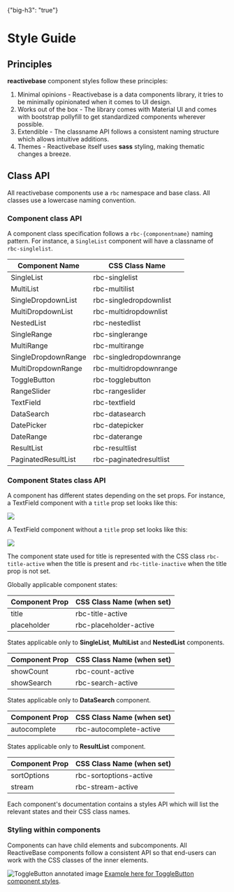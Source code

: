 {"big-h3": "true"}

# Style Guide

## Principles

**reactivebase** component styles follow these principles:

1. Minimal opinions - Reactivebase is a data components library, it tries to be minimally opinionated when it comes to UI design.
2. Works out of the box - The library comes with Material UI and comes with bootstrap pollyfill to get standardized components wherever possible.
3. Extendible - The classname API follows a consistent naming structure which allows intuitive additions.
4. Themes - Reactivebase itself uses **sass** styling, making thematic changes a breeze.

## Class API

All reactivebase components use a `rbc` namespace and base class. All classes use a lowercase naming convention.

### Component class API

A component class specification follows a `rbc-{componentname}` naming pattern. For instance, a `SingleList` component will have a classname of `rbc-singlelist`.

| Component Name  |  CSS Class Name |
|---------------- | --------------- |
| SingleList      | rbc-singlelist  |
| MultiList       | rbc-multilist   |
| SingleDropdownList      | rbc-singledropdownlist  |
| MultiDropdownList       | rbc-multidropdownlist   |
| NestedList      | rbc-nestedlist  |
| SingleRange     | rbc-singlerange |
| MultiRange      | rbc-multirange  |
| SingleDropdownRange      | rbc-singledropdownrange  |
| MultiDropdownRange       | rbc-multidropdownrange   |
| ToggleButton    | rbc-togglebutton |
| RangeSlider     | rbc-rangeslider |
| TextField       | rbc-textfield    |
| DataSearch      | rbc-datasearch   |
| DatePicker      | rbc-datepicker   |
| DateRange       | rbc-daterange    |
| ResultList      | rbc-resultlist   |
| PaginatedResultList      | rbc-paginatedresultlist   |


### Component States class API

A component has different states depending on the set props. For instance, a TextField component with a `title` prop set looks like this:

![](https://i.imgur.com/A4PKECq.png)

A TextField component without a `title` prop set looks like this:

![](https://i.imgur.com/cwMmYZP.png)

The component state used for title is represented with the CSS class `rbc-title-active` when the title is present and `rbc-title-inactive` when the title prop is not set.

Globally applicable component states:

| Component Prop    | CSS Class Name (when set) |
|------------------ |-------------------------- |
| title             | rbc-title-active          |
| placeholder       | rbc-placeholder-active    |

States applicable only to **SingleList**, **MultiList** and **NestedList** components.

| Component Prop    | CSS Class Name (when set) |
|------------------ |-------------------------- |
| showCount         | rbc-count-active          |
| showSearch        | rbc-search-active         |

States applicable only to **DataSearch** component.

| Component Prop   | CSS Class Name (when set) |
|----------------- |-------------------------- |
| autocomplete     | rbc-autocomplete-active   |

States applicable only to **ResultList** component.

| Component Prop   | CSS Class Name (when set) |
|----------------- |-------------------------- |
| sortOptions      | rbc-sortoptions-active    |
| stream           | rbc-stream-active         |

Each component's documentation contains a styles API which will list the relevant states and their CSS class names.

### Styling within components

Components can have child elements and subcomponents. All ReactiveBase components follow a consistent API so that end-users can work with the CSS classes of the inner elements.

![ToggleButton annotated image](https://i.imgur.com/lMbqk2H.png)
[Example here for ToggleButton component styles](http://opensource.appbase.io/reactivebase-manual/v1/components/ToggleButton.html#-togglebutton-css-styles-api).
